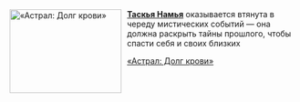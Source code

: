 <!--2025-04-20 08:00:28-->
<div class="yb">
  <div class="rss kino_kino"><a href="https://www.kino-teatr.ru/video/48730/" title="«Астрал: Долг крови»"><img src="https://www.kino-teatr.ru/video/0/3/48730/poster.jpg" width="196" height="147" align="left" hspace="5" style="margin: 0px 10px 0px 5px" alt="«Астрал: Долг крови»"/></a><a href=https://www.kino-teatr.ru/kino/acter/w/asia/795305/bio/ target=_blank><strong>Таскья Намья</strong></a> оказывается втянута в череду мистических событий — она должна раскрыть тайны прошлого, чтобы спасти себя и своих близких <p class="titl"><a href="https://www.kino-teatr.ru/video/48730/">«Астрал: Долг крови»</a></p></div>
</div>
